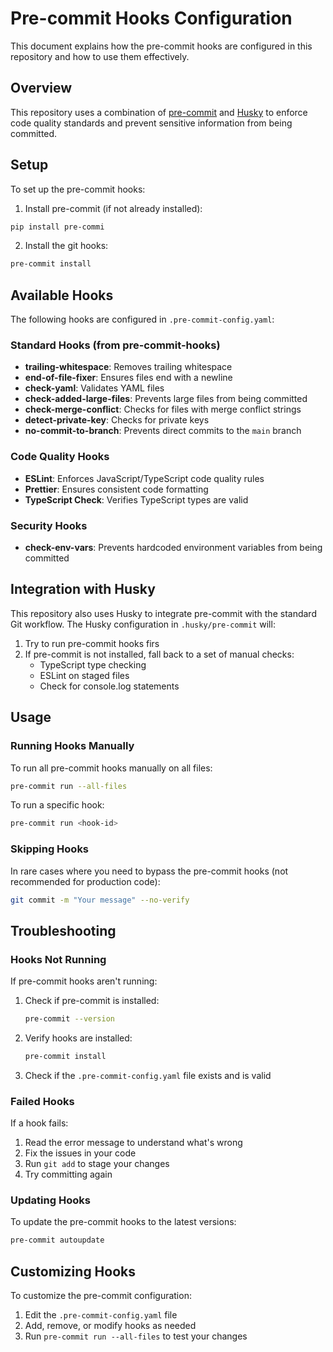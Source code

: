 # Pre-commit Hooks Configuration

This document explains how the pre-commit hooks are configured in this repository and how to use them effectively.

## Overview

This repository uses a combination of [pre-commit](https://pre-commit.com/) and [Husky](https://typicode.github.io/husky/) to enforce code quality standards and prevent sensitive information from being committed.

## Setup

To set up the pre-commit hooks:

1. Install pre-commit (if not already installed):

```bash
pip install pre-commi
```

2. Install the git hooks:

```bash
pre-commit install
```

## Available Hooks

The following hooks are configured in `.pre-commit-config.yaml`:

### Standard Hooks (from pre-commit-hooks)

- **trailing-whitespace**: Removes trailing whitespace
- **end-of-file-fixer**: Ensures files end with a newline
- **check-yaml**: Validates YAML files
- **check-added-large-files**: Prevents large files from being committed
- **check-merge-conflict**: Checks for files with merge conflict strings
- **detect-private-key**: Checks for private keys
- **no-commit-to-branch**: Prevents direct commits to the `main` branch

### Code Quality Hooks

- **ESLint**: Enforces JavaScript/TypeScript code quality rules
- **Prettier**: Ensures consistent code formatting
- **TypeScript Check**: Verifies TypeScript types are valid

### Security Hooks

- **check-env-vars**: Prevents hardcoded environment variables from being committed

## Integration with Husky

This repository also uses Husky to integrate pre-commit with the standard Git workflow. The Husky configuration in `.husky/pre-commit` will:

1. Try to run pre-commit hooks firs
2. If pre-commit is not installed, fall back to a set of manual checks:
   - TypeScript type checking
   - ESLint on staged files
   - Check for console.log statements

## Usage

### Running Hooks Manually

To run all pre-commit hooks manually on all files:

```bash
pre-commit run --all-files
```

To run a specific hook:

```bash
pre-commit run <hook-id>
```

### Skipping Hooks

In rare cases where you need to bypass the pre-commit hooks (not recommended for production code):

```bash
git commit -m "Your message" --no-verify
```

## Troubleshooting

### Hooks Not Running

If pre-commit hooks aren't running:

1. Check if pre-commit is installed:
   ```bash
   pre-commit --version
   ```

2. Verify hooks are installed:
   ```bash
   pre-commit install
   ```

3. Check if the `.pre-commit-config.yaml` file exists and is valid

### Failed Hooks

If a hook fails:

1. Read the error message to understand what's wrong
2. Fix the issues in your code
3. Run `git add` to stage your changes
4. Try committing again

### Updating Hooks

To update the pre-commit hooks to the latest versions:

```bash
pre-commit autoupdate
```

## Customizing Hooks

To customize the pre-commit configuration:

1. Edit the `.pre-commit-config.yaml` file
2. Add, remove, or modify hooks as needed
3. Run `pre-commit run --all-files` to test your changes
